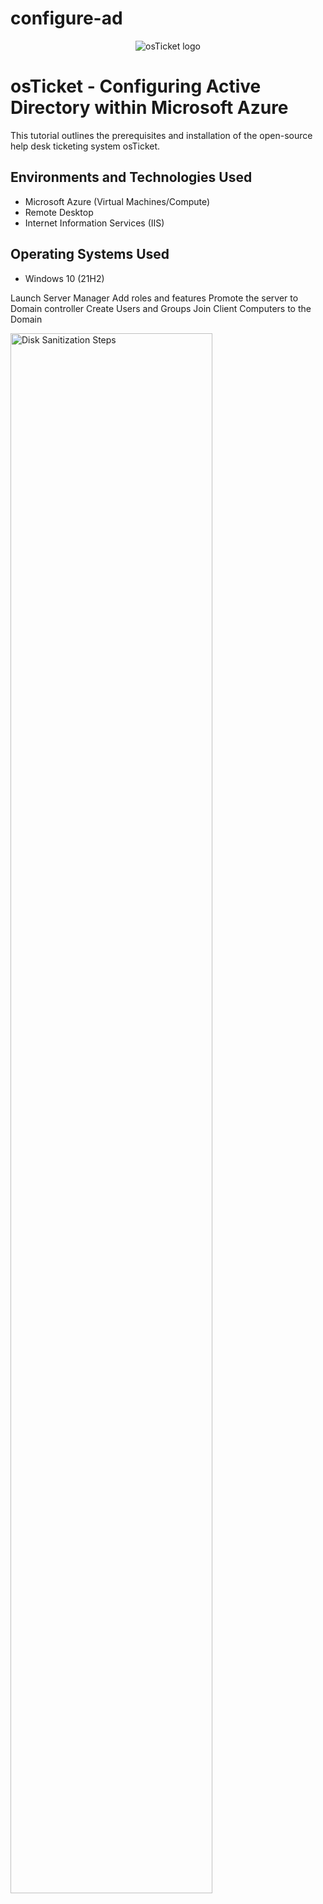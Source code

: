 # configure-ad

<p align="center">
<img src="https://i.imgur.com/TcVVr1.png" alt="osTicket logo"/>
</p>

<h1>osTicket - Configuring Active Directory within Microsoft Azure</h1>
This tutorial outlines the prerequisites and installation of the open-source help desk ticketing system osTicket.<br />



<h2>Environments and Technologies Used</h2>

- Microsoft Azure (Virtual Machines/Compute)
- Remote Desktop
- Internet Information Services (IIS)

<h2>Operating Systems Used </h2>

- Windows 10</b> (21H2)

Launch Server Manager
Add roles and features
Promote the server to Domain controller
Create Users and Groups
Join Client Computers to the Domain



<p>
<img src="https://i.imgur.com/EV9EJOw.png" height="80%" width="80%" alt="Disk Sanitization Steps"/>
</p>
<p>

<br />

